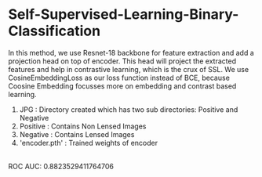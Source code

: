 # Self-Supervised-Learning-Binary-Classification

In this method, we use Resnet-18 backbone for feature extraction and add a projection head on top of encoder. This head will project the extracted features and help in contrastive learning, which is the crux of SSL.
We use CosineEmbeddingLoss as our loss function instead of BCE, because Coosine Embedding focusses more on embedding and contrast based learning. </br>

1. JPG : Directory created which has two sub directories: Positive and Negative
2. Positive : Contains Non Lensed Images
3. Negative : Contains Lensed Images
4. 'encoder.pth' : Trained weights of encoder

</br>
ROC AUC: 0.8823529411764706
